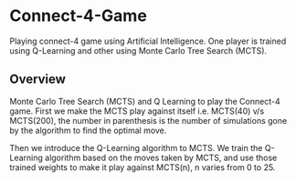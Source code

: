 # Connect-4-Game
Playing connect-4 game using Artificial Intelligence. One player is trained using Q-Learning and other using Monte Carlo Tree Search (MCTS).

## Overview
Monte Carlo Tree Search (MCTS) and Q Learning to play the Connect-4 game. 
First we make the MCTS play against itself i.e. MCTS(40) v/s MCTS(200), the number in parenthesis is the number of simulations gone by the algorithm to find the optimal move. 

Then we introduce the Q-Learning algorithm to MCTS. We train the Q-Learning algorithm based on the moves taken by MCTS, and use those trained weights to make it play against MCTS(n), n varies from 0 to 25.


